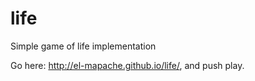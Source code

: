 life
====

Simple game of life implementation

Go here:
http://el-mapache.github.io/life/,
and push play.
